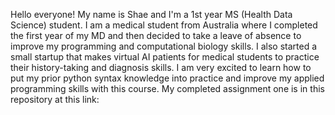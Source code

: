 Hello everyone! My name is Shae and I'm a 1st year MS (Health Data Science) student. I am a medical student from Australia where I completed the first year of my MD and then decided to take a leave of absence to improve my programming and computational biology skills. I also started a small startup that makes virtual AI patients for medical students to practice their history-taking and diagnosis skills. I am very excited to learn how to put my prior python syntax knowledge into practice and improve my applied programming skills with this course.
My completed assignment one is in this repository at this link:
